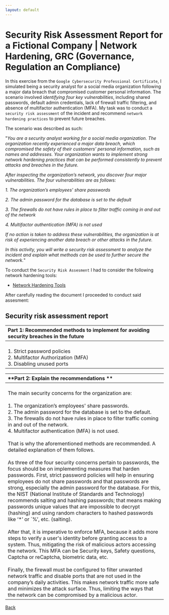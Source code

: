 ```yaml
---
layout: default
---
```


# Security Risk Assessment Report for a Fictional Company | Network Hardening, GRC (Governance, Regulation an Compliance)

In this exercise from the `Google Cybersecurity Professional Certificate`, I simulated being a security analyst for a social media organization following a major data breach that compromised customer personal information. The scenario involved _identifying four key vulnerabilities_, including shared passwords, default admin credentials, lack of firewall traffic filtering, and absence of multifactor authentication (MFA). My task was to conduct a `security risk assessment` of the incident and recommend `network hardening practices` to prevent future breaches.

The scenario was described as such: 

"_You are a security analyst working for a social media organization. The organization recently experienced a major data breach, which compromised the safety of their customers’ personal information, such as names and addresses. Your organization wants to implement strong network hardening practices that can be performed consistently to prevent attacks and breaches in the future._ 

_After inspecting the organization’s network, you discover four major vulnerabilities. The four vulnerabilities are as follows:_

_1. The organization’s employees' share passwords_

_2. The admin password for the database is set to the default_

_3. The firewalls do not have rules in place to filter traffic coming in and out of the network_

_4. Multifactor authentication (MFA) is not used_ 

_If no action is taken to address these vulnerabilities, the organization is at risk of experiencing another data breach or other attacks in the future._ 

_In this activity, you will write a security risk assessment to analyze the incident and explain what methods can be used to further secure the network._"

To conduct the `Security Risk Assesment` I had to consider the following network hardening tools:

* [Network Hardening Tools](https://github.com/Rafael-Santamaria-Ortega/Rafael-Santamaria-Ortega.github.io/blob/main/Network%20hardening%20tools%20-%20Sheet1.pdf)

After carefully reading the document I proceeded to conduct said assesment:

## Security risk assessment report 

| **Part 1: Recommended methods to implement for avoiding security breaches in the future** | 
|:------------------------------------------------------------------------------------------------------------------------------------------------------------------|
| <br> 1. Strict password policies <br> 2. Multifactor Authorization (MFA) <br> 3. Disabling unused ports <br> |

| **Part 2: Explain the recommendations ** | 
|:------------------------------------------------------------------------------------------------------------------------------------------------------------------|
| <br> The main security concerns for the organization are: <br><br> 1. The organization’s employees' share passwords. <br> 2. The admin password for the database is set to the default. <br> 3. The firewalls do not have rules in place to filter traffic coming in and out of the network. <br> 4. Multifactor authentication (MFA) is not used. <br><br> That is why the aforementioned methods are recommended. A detailed explanation of them follows. <br><br> As three of the four security concerns pertain to passwords, the focus should be on implementing measures that harden passwords. First, strict password policies will help in ensuring employees do not share passwords and that passwords are strong, especially the admin password for the database. For this, the NIST (National Institute of Standards and Technology) recommends salting and hashing passwords; that means making passwords unique values that are impossible to decrypt (hashing) and using random characters to hashed passwords like ‘*’ or ´%’, etc. (salting). <br><br> After that, it is imperative to enforce MFA, because it adds more steps to verify a user's identity before granting access to a system. Thus, mitigating the risk of malicious actors accessing the network. This MFA can be Security keys, Safety questions, Captcha or reCaptcha, biometric data, etc. <br><br> Finally, the firewall must be configured to filter unwanted network traffic and disable ports that are not used in the company’s daily activities. This makes network traffic more safe and minimizes the attack surface. Thus, limiting the ways that the network can be compromised by a malicious actor. <br> | 


[Back](./)
